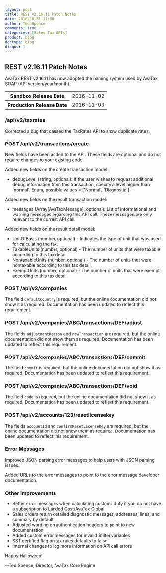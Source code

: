 ```yaml
---
layout: post
title: REST v2.16.11 Patch Notes
date: 2016-10-31 11:00
author: Ted Spence
comments: true
categories: [Sales Tax APIs]
product: blog
doctype: blog
disqus: 1
---
```


<h2>REST v2.16.11 Patch Notes</h2>

AvaTax REST v2.16.11 has now adopted the naming system used by AvaTax SOAP (API version/year/month).

<table class="styled-table">
	<tr>
		<th>Sandbox Release Date</th>
		<td>2016-11-02</td>
	</tr>
	<tr>
		<th>Production Release Date</th>
		<td>2016-11-09</td>
	</tr>
</table>

<h3>/api/v2/taxrates</h3>

Corrected a bug that caused the TaxRates API to show duplicate rates.

<h3>POST /api/v2/transactions/create</h3>

New fields have been added to the API.  These fields are optional and do not require changes to your existing code.

Added new fields on the create transaction model:

<ul class="normal">
	<li>debugLevel (string, optional): If the user wishes to request additional debug information from this transaction, specify a level higher than 'normal'.  Enum, possible values = ['Normal', 'Diagnostic']</li>
</ul>

Added new fields on the result transaction model:

<ul class="normal">
	<li>messages (Array[AvaTaxMessage], optional): List of informational and warning messages regarding this API call. These messages are only relevant to the current API call.</li>
</ul>

Added new fields on the result detail model:

<ul class="normal">
	<li>UnitOfBasis (number, optional) - Indicates the type of unit that was used for calculating the tax.</li>
	<li>TaxableUnits (number, optional) - The number of units that were taxable according to this tax detail.</li>
	<li>NontaxableUnits (number, optional) - The number of units that were nontaxable according to this tax detail.</li>
	<li>ExemptUnits (number, optional) - The number of units that were exempt according to this tax detail.</li>
</ul>

<h3>POST /api/v2/companies</h3>

The field `defaultCountry` is required, but the online documentation did not show it as required.  Documentation has been updated to reflect this requirement.

<h3>POST /api/v2/companies/ABC/transactions/DEF/adjust</h3>

The fields `adjustmentReason` and `newTransaction` are required, but the online documentation did not show them as required.  Documentation has been updated to reflect this requirement.

<h3>POST /api/v2/companies/ABC/transactions/DEF/commit</h3>

The field `commit` is required, but the online documentation did not show it as required.  Documentation has been updated to reflect this requirement.

<h3>POST /api/v2/companies/ABC/transactions/DEF/void</h3>

The field `code` is required, but the online documentation did not show it as required.  Documentation has been updated to reflect this requirement.

<h3>POST /api/v2/accounts/123/resetlicensekey</h3>

The fields `accountId` and `confirmResetLicenseKey` are required, but the online documentation did not show them as required.  Documentation has been updated to reflect this requirement.

<h3>Error Messages</h3>

Improved JSON parsing error messages to help users with JSON parsing issues.

Added URLs to the error messages to point to the error message developer documentation.

<h3>Other Improvements</h3>

<ul class="normal">
	<li>Better error messages when calculating customs duty if you do not have a subscription to Landed Cost/AvaTax Global</li>
	<li>Sales orders return detailed diagnostic messages, addresses, lines, and summary by default</li>
	<li>Adjusted wording on authentication headers to point to new documentation</li>
	<li>Added custom error messages for invalid $filter variables</li>
	<li>SST certified flag on tax rules defaults to false</li>
	<li>Internal changes to log more information on API call errors</li>
</ul>

Happy Halloween!

--Ted Spence, Director, AvaTax Core Engine
